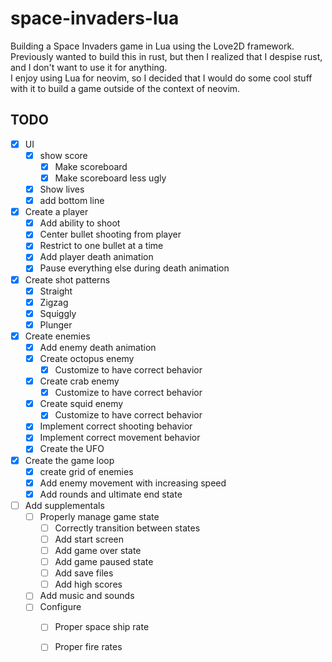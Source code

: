 # space-invaders-lua

Building a Space Invaders game in Lua using the Love2D framework.
Previously wanted to build this in rust, but then I realized 
that I despise rust, and I don't want to use it for anything.  
I enjoy using Lua for neovim, so I decided that I would do some 
cool stuff with it to build a game outside of the context of neovim.


## TODO 

- [x] UI 
    - [x] show score
        - [x] Make scoreboard
        - [x] Make scoreboard less ugly
    - [x] Show lives 
    - [x] add bottom line 

- [x] Create a player 
    - [x] Add ability to shoot
    - [x] Center bullet shooting from player 
    - [x] Restrict to one bullet at a time
    - [x] Add player death animation 
    - [x] Pause everything else during death animation

- [x] Create shot patterns 
    - [x] Straight 
    - [x] Zigzag
    - [x] Squiggly
    - [x] Plunger

- [x] Create enemies
    - [x] Add enemy death animation
    - [x] Create octopus enemy
        - [x] Customize to have correct behavior
    - [x] Create crab enemy
        - [x] Customize to have correct behavior
    - [x] Create squid enemy
        - [x] Customize to have correct behavior
    - [x] Implement correct shooting behavior
    - [x] Implement correct movement behavior 
    - [x] Create the UFO 

- [x] Create the game loop
    - [x] create grid of enemies
    - [x] Add enemy movement with increasing speed 
    - [x] Add rounds and ultimate end state 

- [ ] Add supplementals
    - [ ] Properly manage game state
        - [ ] Correctly transition between states
        - [ ] Add start screen
        - [ ] Add game over state 
        - [ ] Add game paused state
        - [ ] Add save files
        - [ ] Add high scores
    - [ ] Add music and sounds 
    - [ ] Configure 
        - [ ] Proper space ship rate 
        - [ ] Proper fire rates


